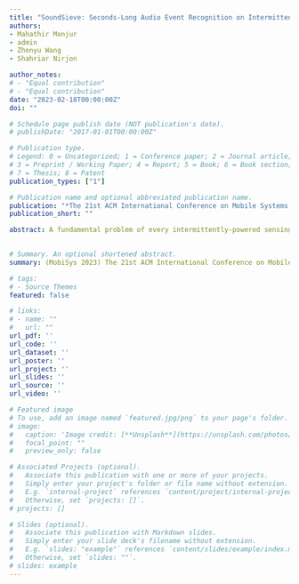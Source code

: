 ```yaml
---
title: "SoundSieve: Seconds-Long Audio Event Recognition on Intermittently-Powered Systems"
authors:
- Mahathir Monjur
- admin
- Zhenyu Wang
- Shahriar Nirjon

author_notes:
# - "Equal contribution"
# - "Equal contribution"
date: "2023-02-18T00:00:00Z"
doi: ""

# Schedule page publish date (NOT publication's date).
# publishDate: "2017-01-01T00:00:00Z"

# Publication type.
# Legend: 0 = Uncategorized; 1 = Conference paper; 2 = Journal article;
# 3 = Preprint / Working Paper; 4 = Report; 5 = Book; 6 = Book section;
# 7 = Thesis; 8 = Patent
publication_types: ["1"]

# Publication name and optional abbreviated publication name.
publication: "*The 21st ACM International Conference on Mobile Systems, Applications, and Services*"
publication_short: ""

abstract: A fundamental problem of every intermittently-powered sensing system is that signals acquired by these systems over a longer period in time are also intermittent. As a consequence, these systems fail to capture parts of a longer-duration event that spans over multiple charge-discharge cycles of the capacitor that stores the harvested energy. From an application's perspective, this is viewed as sporadic bursts of missing values in the input data -- which may not be recoverable using statistical interpolation or imputation methods. In this paper, we study this problem in the light of an intermittent audio classification system and design an end-to-end system -- SoundSieve -- that is capable of accurately classifying audio events that span multiple on-off cycles of the intermittent system. SoundSieve employs an offline audio analyzer that learns to identify and predict important segments of an audio clip that must be sampled to ensure accurate classification of the audio. At runtime, SoundSieve employs a lightweight, energy- and content-aware audio sampler that decides when the system should wake up to capture the next chunk of audio; and a lightweight, intermittence-aware audio classifier that performs imputation and on-device inference. Through extensive evaluations using popular audio datasets as well as real systems, we demonstrate that SoundSieve yields 5\%--30\% more accurate inference results than the state-of-the-art. 
 

# Summary. An optional shortened abstract.
summary: (MobiSys 2023) The 21st ACM International Conference on Mobile Systems, Applications, and Services

# tags:
# - Source Themes
featured: false

# links:
# - name: ""
#   url: ""
url_pdf: ''
url_code: ''
url_dataset: ''
url_poster: ''
url_project: ''
url_slides: ''
url_source: ''
url_video: ''

# Featured image
# To use, add an image named `featured.jpg/png` to your page's folder. 
# image:
#   caption: 'Image credit: [**Unsplash**](https://unsplash.com/photos/jdD8gXaTZsc)'
#   focal_point: ""
#   preview_only: false

# Associated Projects (optional).
#   Associate this publication with one or more of your projects.
#   Simply enter your project's folder or file name without extension.
#   E.g. `internal-project` references `content/project/internal-project/index.md`.
#   Otherwise, set `projects: []`.
# projects: []

# Slides (optional).
#   Associate this publication with Markdown slides.
#   Simply enter your slide deck's filename without extension.
#   E.g. `slides: "example"` references `content/slides/example/index.md`.
#   Otherwise, set `slides: ""`.
# slides: example
---
```


<!-- {{% callout note %}}
Click the *Cite* button above to demo the feature to enable visitors to import publication metadata into their reference management software.
{{% /callout %}} -->

<!-- {{% callout note %}}
Create your slides in Markdown - click the *Slides* button to check out the example.
{{% /callout %}} -->

<!-- Supplementary notes can be added here, including [code, math, and images](https://wowchemy.com/docs/writing-markdown-latex/). -->
